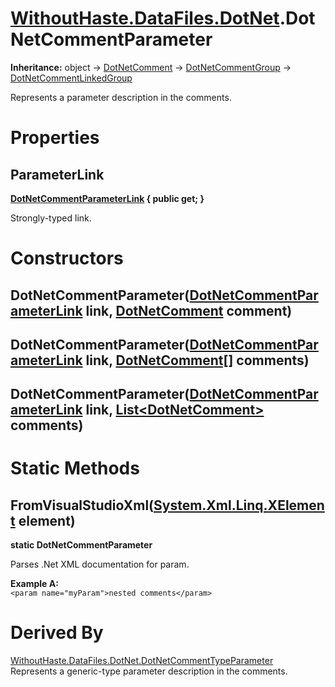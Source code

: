 # [WithoutHaste.DataFiles.DotNet](TableOfContents.WithoutHaste.DataFiles.DotNet.md).DotNetCommentParameter

**Inheritance:** object → [DotNetComment](WithoutHaste.DataFiles.DotNet.DotNetComment.md) → [DotNetCommentGroup](WithoutHaste.DataFiles.DotNet.DotNetCommentGroup.md) → [DotNetCommentLinkedGroup](WithoutHaste.DataFiles.DotNet.DotNetCommentLinkedGroup.md)  

Represents a parameter description in the comments.  

# Properties

## ParameterLink

**[DotNetCommentParameterLink](WithoutHaste.DataFiles.DotNet.DotNetCommentParameterLink.md) { public get; }**  

Strongly-typed link.  

# Constructors

## DotNetCommentParameter([DotNetCommentParameterLink](WithoutHaste.DataFiles.DotNet.DotNetCommentParameterLink.md) link, [DotNetComment](WithoutHaste.DataFiles.DotNet.DotNetComment.md) comment)

## DotNetCommentParameter([DotNetCommentParameterLink](WithoutHaste.DataFiles.DotNet.DotNetCommentParameterLink.md) link, [DotNetComment[]](WithoutHaste.DataFiles.DotNet.DotNetComment.md) comments)

## DotNetCommentParameter([DotNetCommentParameterLink](WithoutHaste.DataFiles.DotNet.DotNetCommentParameterLink.md) link, [List&lt;DotNetComment&gt;](https://docs.microsoft.com/en-us/dotnet/api/system.collections.generic.list-1) comments)

# Static Methods

## FromVisualStudioXml([System.Xml.Linq.XElement](https://docs.microsoft.com/en-us/dotnet/api/system.xml.linq.xelement) element)

**static DotNetCommentParameter**  

Parses .Net XML documentation for param.  

**Example A:**  
`<param name="myParam">nested comments</param>`  

# Derived By

[WithoutHaste.DataFiles.DotNet.DotNetCommentTypeParameter](WithoutHaste.DataFiles.DotNet.DotNetCommentTypeParameter.md)  
Represents a generic-type parameter description in the comments.  

